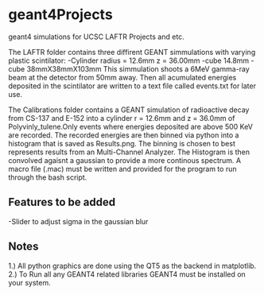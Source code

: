 # geant4Projects
geant4 simulations for UCSC LAFTR Projects and etc.

The LAFTR folder contains three diffirent GEANT simmulations with varying plastic scintilator:
-Cylinder radius = 12.6mm z = 36.00mm
-cube 14.8mm
-cube 38mmX38mmX103mm
This simmulation shoots a 6MeV gamma-ray beam at the detector from 50mm away. Then all acumulated energies deposited in the scintilator are written to a text file called events.txt for later use. 

The Calibrations folder contains a GEANT simulation of radioactive decay from CS-137 and E-152 into a cylinder r = 12.6mm and z = 36.0mm of Polyvinly_tulene.Only events where energies deposited are above 500 KeV are recorded. The recorded energies are then binned via python into a histogram that is saved as Results.png. The binning is chosen to best represents results from an Multi-Channel Analyzer. The Histogram is then convolved agaisnt a gaussian to provide a more continous spectrum. A macro file (.mac) must be written and provided for the program to run through the bash script. 

## Features to be added 
-Slider to adjust sigma in the gaussian blur

## Notes 
1.) All python graphics are done using the QT5 as the backend in matplotlib. 
2.) To Run all any GEANT4 related libraries GEANT4 must be installed on your system.
